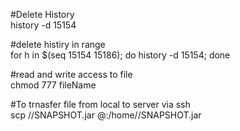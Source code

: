 #Delete History<br>
history -d 15154

#delete histiry in range<br>
for h in $(seq 15154 15186); do history -d 15154; done

#read and write access to file<br>
chmod 777 fileName

#To trnasfer file from local to server via ssh<br>
scp /<path>/<jarname>SNAPSHOT.jar <userName>@<serverHostName>:/home/<userName>/<fileName>SNAPSHOT.jar
